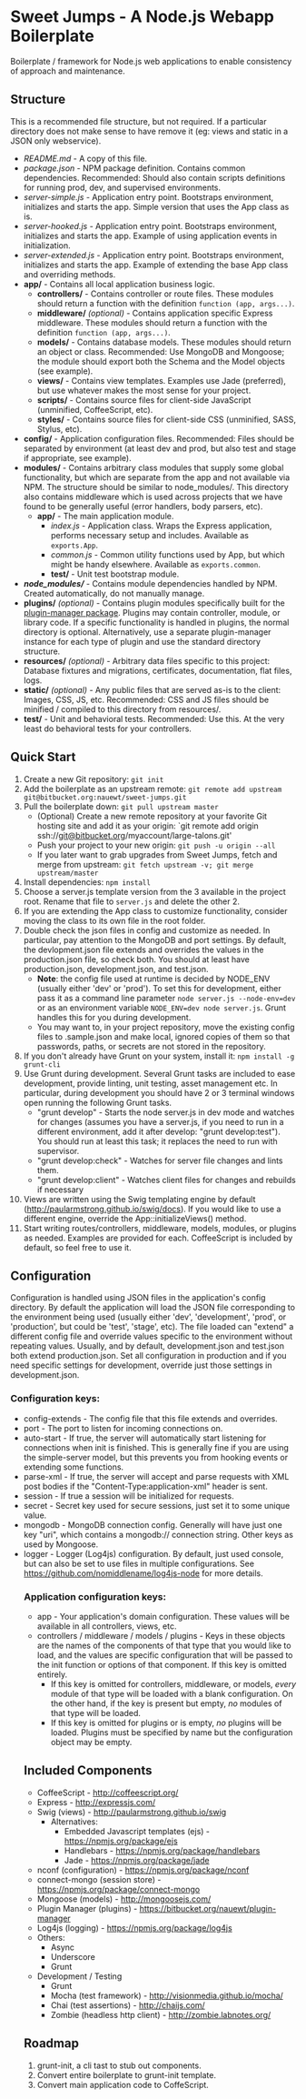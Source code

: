 Sweet Jumps - A Node.js Webapp Boilerplate
==========================

Boilerplate / framework for Node.js web applications to enable consistency of approach and maintenance.

Structure
---------

This is a recommended file structure, but not required. If a particular directory does not make sense to have remove it (eg: views and static in a JSON only webservice).

- *README.md* - A copy of this file.
- *package.json* - NPM package definition. Contains common dependencies. Recommended: Should also contain scripts definitions for running prod, dev, and supervised environments.
- *server-simple.js* - Application entry point. Bootstraps environment, initializes and starts the app. Simple version that uses the App class as is.
- *server-hooked.js* - Application entry point. Bootstraps environment, initializes and starts the app. Example of using application events in initialization.
- *server-extended.js* - Application entry point. Bootstraps environment, initializes and starts the app. Example of extending the base App class and overriding methods.
- **app/** - Contains all local application business logic.
    - **controllers/** - Contains controller or route files. These modules should return a function with the definition `function (app, args...)`.
    - **middleware/** *(optional)* - Contains application specific Express middleware. These modules should return a function with the definition `function (app, args...)`.
    - **models/** - Contains database models. These modules should return an object or class. Recommended: Use MongoDB and Mongoose; the module should export both the Schema and the Model objects (see example).
    - **views/** - Contains view templates. Examples use Jade (preferred), but use whatever makes the most sense for your project.
    - **scripts/** - Contains source files for client-side JavaScript (unminified, CoffeeScript, etc).
    - **styles/** - Contains source files for client-side CSS (unminified, SASS, Stylus, etc).
- **config/** - Application configuration files. Recommended: Files should be separated by environment (at least dev and prod, but also test and stage if appropriate, see example).
- **modules/** - Contains arbitrary class modules that supply some global functionality, but which are separate from the app and not available via NPM. The structure should be similar to node_modules/. This directory also contains middleware which is used across projects that we have found to be generally useful (error handlers, body parsers, etc).
    - **app/** - The main application module.
        - *index.js* - Application class. Wraps the Express application, performs necessary setup and includes. Available as `exports.App`.
        - *common.js* - Common utility functions used by App, but which might be handy elsewhere. Available as `exports.common`.
        - **test/** - Unit test bootstrap module.
- ***node_modules/*** - Contains module dependencies handled by NPM. Created automatically, do not manually manage.
- **plugins/** *(optional)* - Contains plugin modules specifically built for the [plugin-manager package](https://bitbucket.org/nauewt/plugin-manager "BitBucket"). Plugins may contain controller, module, or library code. If a specific functionality is handled in plugins, the normal directory is optional. Alternatively, use a separate plugin-manager instance for each type of plugin and use the standard directory structure.
- **resources/** *(optional)* - Arbitrary data files specific to this project: Database fixtures and migrations, certificates, documentation, flat files, logs.
- **static/** *(optional)* - Any public files that are served as-is to the client: Images, CSS, JS, etc. Recommended: CSS and JS files should be minified / compiled to this directory from resources/.
- **test/** - Unit and behavioral tests. Recommended: Use this. At the very least do behavioral tests for your controllers.


Quick Start
-----------

1. Create a new Git repository: `git init`
2. Add the boilerplate as an upstream remote: `git remote add upstream git@bitbucket.org:nauewt/sweet-jumps.git`
3. Pull the boilerplate down: `git pull upstream master`
    - (Optional) Create a new remote repository at your favorite Git hosting site and add it as your origin: `git remote add origin ssh://git@bitbucket.org/myaccount/large-talons.git'
    - Push your project to your new origin: `git push -u origin --all`
    - If you later want to grab upgrades from Sweet Jumps, fetch and merge from upstream: `git fetch upstream -v; git merge upstream/master`
4. Install dependencies: `npm install`
5. Choose a server.js template version from the 3 available in the project root. Rename that file to `server.js` and delete the other 2.
6. If you are extending the App class to customize functionality, consider moving the class to its own file in the root folder.
7. Double check the json files in config and customize as needed. In particular, pay attention to the MongoDB and port settings. By default, the devlopment.json file extends and overrides the values in the production.json file, so check both. You should at least have production.json, development.json, and test.json.
    - **Note**: the config file used at runtime is decided by NODE_ENV (usually either 'dev' or 'prod'). To set this for development, either pass it as a command line parameter `node server.js --node-env=dev` or as an environment variable `NODE_ENV=dev node server.js`. Grunt handles this for you during development.
    - You may want to, in your project repository, move the existing config files to .sample.json and make local, ignored copies of them so that passwords, paths, or secrets are not stored in the repository.
8. If you don't already have Grunt on your system, install it: `npm install -g grunt-cli`
9. Use Grunt during development. Several Grunt tasks are included to ease development, provide linting, unit testing, asset management etc. In particular, during development you should have 2 or 3 terminal windows open running the following Grunt tasks.
    - "grunt develop" - Starts the node server.js in dev mode and watches for changes (assumes you have a server.js, if you need to run in a different environment, add it after develop: "grunt develop:test"). You should run at least this task; it replaces the need to run with supervisor.
    - "grunt develop:check" - Watches for server file changes and lints them.
    - "grunt develop:client" - Watches client files for changes and rebuilds if necessary
10. Views are written using the Swig templating engine by default (http://paularmstrong.github.io/swig/docs). If you would like to use a different engine, override the App::initializeViews() method.
11. Start writing routes/controllers, middleware, models, modules, or plugins as needed. Examples are provided for each. CoffeeScript is included by default, so feel free to use it.


Configuration
-------------
Configuration is handled using JSON files in the application's config directory. By default the application will load the JSON file corresponding to the environment being used (usually either 'dev', 'development', 'prod', or 'production', but could be 'test', 'stage', etc). The file loaded can "extend" a different config file and override values specific to the environment without repeating values. Usually, and by default, development.json and test.json both extend production.json. Set all configuration in production and if you need specific settings for development, override just those settings in development.json.

### Configuration keys:

- config-extends - <string> The config file that this file extends and overrides.
- port - <int> The port to listen for incoming connections on.
- auto-start - <boolean> If true, the server will automatically start listening for connections when init is finished. This is generally fine if you are using the simple-server model, but this prevents you from hooking events or extending some functions.
- parse-xml - <boolean> If true, the server will accept and parse requests with XML post bodies if the "Content-Type:application-xml" header is sent.
- session - <boolean> If true a session will be initialized for requests.
- secret - <string> Secret key used for secure sessions, just set it to some unique value.
- mongodb - <object> MongoDB connection config. Generally will have just one key "uri", which contains a mongodb:// connection string. Other keys as used by Mongoose.
- logger - <object> Logger (Log4js) configuration. By default, just used console, but can also be set to use files in multiple configurations. See https://github.com/nomiddlename/log4js-node for more details.

### Application configuration keys:

- app - Your application's domain configuration. These values will be available in all controllers, views, etc.
- controllers / middleware / models / plugins - Keys in these objects are the names of the components of that type that you would like to load, and the values are specific configuration that will be passed to the init function or options of that component. If this key is omitted entirely.
    - If this key is omitted for controllers, middleware, or models, *every* module of that type will be loaded with a blank configuration. On the other hand, if the key is present but empty, *no* modules of that type will be loaded.
    - If this key is omitted for plugins or is empty, *no* plugins will be loaded. Plugins must be specified by name but the configuration object may be empty.


Included Components
-------------------

- CoffeeScript - http://coffeescript.org/
- Express - http://expressjs.com/
- Swig (views) - http://paularmstrong.github.io/swig
    - Alternatives:
        - Embedded Javascript templates (ejs) - https://npmjs.org/package/ejs
        - Handlebars - https://npmjs.org/package/handlebars
        - Jade - https://npmjs.org/package/jade
- nconf (configuration) - https://npmjs.org/package/nconf
- connect-mongo (session store) - https://npmjs.org/package/connect-mongo
- Mongoose (models) - http://mongoosejs.com/
- Plugin Manager (plugins) - https://bitbucket.org/nauewt/plugin-manager
- Log4js (logging) - https://npmjs.org/package/log4js
- Others:
    - Async
    - Underscore
    - Grunt
- Development / Testing
    - Grunt
    - Mocha (test framework) - http://visionmedia.github.io/mocha/
    - Chai (test assertions) - http://chaijs.com/
    - Zombie (headless http client) - http://zombie.labnotes.org/


Roadmap
-------

1. grunt-init, a cli tast to stub out components.
2. Convert entire boilerplate to grunt-init template.
3. Convert main application code to CoffeScript.
